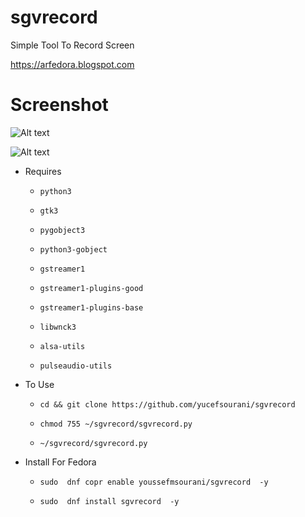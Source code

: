 # sgvrecord
Simple Tool To Record Screen

https://arfedora.blogspot.com


# Screenshot

![Alt text](https://raw.githubusercontent.com/yucefsourani/sgvrecord/master/Screenshot/1.jpg "Screenshot")

![Alt text](https://raw.githubusercontent.com/yucefsourani/sgvrecord/master/Screenshot/2.jpg "Screenshot")



* Requires

  * ``` python3 ```
  
  * ``` gtk3 ```
  
  * ``` pygobject3 ```
 
  * ``` python3-gobject ```
  
  * ``` gstreamer1 ```
    
  * ``` gstreamer1-plugins-good ```
    
  * ``` gstreamer1-plugins-base ```

  * ``` libwnck3 ```

  * ``` alsa-utils ```
  
  * ``` pulseaudio-utils ```
  


* To Use
 
  * ``` cd && git clone https://github.com/yucefsourani/sgvrecord ```

  * ``` chmod 755 ~/sgvrecord/sgvrecord.py ```
  
  * ``` ~/sgvrecord/sgvrecord.py ```



* Install For Fedora

  * ``` sudo  dnf copr enable youssefmsourani/sgvrecord  -y ```
  
  * ``` sudo  dnf install sgvrecord  -y ```
